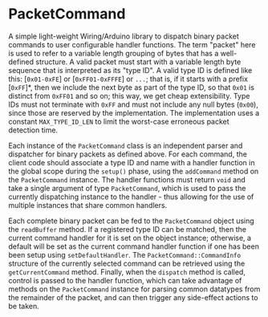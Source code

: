 PacketCommand
=============
A simple light-weight Wiring/Arduino library to dispatch binary packet commands 
to user configurable handler functions.  The term "packet" here is used to refer
to a variable length grouping of bytes that has a well-defined structure.  A 
valid packet must start with a variable length byte sequence that is 
interpreted as its "type ID".  A valid type ID is defined like this:
[```0x01-0xFE```] or [```0xFF01-0xFFFE```] or ```...```; that is, if it starts 
with a prefix [```0xFF```]*, then we include the next byte as part of the type ID, 
so that ```0x01``` is distinct from ```0xFF01``` and so on; this way, we get 
cheap extensibility.  Type IDs must not terminate with ```0xFF``` and must not 
include any null bytes (```0x00```), since those are reserved by the implementation.
The implementation uses a constant ```MAX_TYPE_ID_LEN``` to limit the worst-case
erroneous packet detection time.

Each instance of the ```PacketCommand``` class is an independent parser and dispatcher
for binary packets as defined above.  For each command, the client code should 
associate a type ID and name with a handler function in the global scope during the 
```setup()```  phase, using the ```addCommand``` method on the ```PacketCommand``` 
instance.  The handler functions must return ```void``` and take a single argument of 
type ```PacketCommand```, which is used to pass the currently dispatching instance to 
the handler - thus allowing for the use of multiple instances that share common handlers.  

Each complete binary packet can be fed to the ```PacketCommand``` object using
the ```readBuffer``` method.  If a registered type ID can be matched, then the current 
command handler for it is set on the object instance; otherwise, a default will
be set as the current command handler function if one has been been setup using 
```setDefaultHandler```.  The ```PacketCommand::CommandInfo``` structure of the
currently selected command can be retrieved using the ```getCurrentCommand``` method.
Finally, when the ```dispatch``` method is called, control is passed to the handler 
function, which can take advantage of methods on the ```PacketCommand``` instance for 
parsing common datatypes from the remainder of the packet, and can then trigger any 
side-effect actions to be taken.
